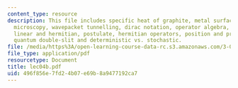 ```yaml
---
content_type: resource
description: This file includes specific heat of graphite, metal surfaces, tunnelling
  microscopy, wavepacket tunnelling, dirac notation, operator algebra, commutators,
  linear and hermitian, postulate, hermitian operators, position and probability,
  quantum double-slit and deterministic vs. stochastic.
file: /media/https%3A/open-learning-course-data-rc.s3.amazonaws.com/3-012-fundamentals-of-materials-science-fall-2005/496f856e7fd24b07e69b8a9477192ca7_lec04b.pdf
file_type: application/pdf
resourcetype: Document
title: lec04b.pdf
uid: 496f856e-7fd2-4b07-e69b-8a9477192ca7
---
```

